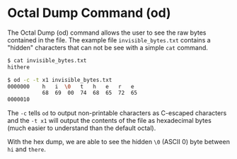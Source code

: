 # Octal Dump Command (od)

The Octal Dump (od) command allows the user to see the raw bytes contained in the file.  The example file `invisible_bytes.txt` contains a "hidden" characters that can not be see with a simple `cat` command.

```bash
$ cat invisible_bytes.txt
hithere

$ od -c -t x1 invisible_bytes.txt
0000000    h   i  \0   t   h   e   r   e                                
           68  69  00  74  68  65  72  65                                
0000010
```

The `-c` tells `od` to output non-printable characters as C-escaped characters and the `-t x1` will output the contents of the file as hexadecimal bytes (much easier to understand than the default octal).

With the hex dump, we are able to see the hidden `\0` (ASCII 0) byte between `hi` and `there`.
